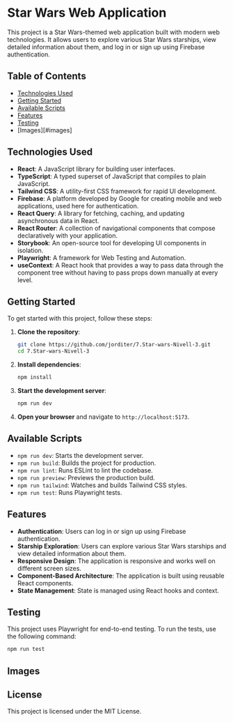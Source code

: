 # Star Wars Web Application

This project is a Star Wars-themed web application built with modern web technologies. It allows users to explore various Star Wars starships, view detailed information about them, and log in or sign up using Firebase authentication.

## Table of Contents

- [Technologies Used](#technologies-used)
- [Getting Started](#getting-started)
- [Available Scripts](#available-scripts)
- [Features](#features)
- [Testing](#testing)
- [Images][#images]

## Technologies Used

- **React**: A JavaScript library for building user interfaces.
- **TypeScript**: A typed superset of JavaScript that compiles to plain JavaScript.
- **Tailwind CSS**: A utility-first CSS framework for rapid UI development.
- **Firebase**: A platform developed by Google for creating mobile and web applications, used here for authentication.
- **React Query**: A library for fetching, caching, and updating asynchronous data in React.
- **React Router**: A collection of navigational components that compose declaratively with your application.
- **Storybook**: An open-source tool for developing UI components in isolation.
- **Playwright**: A framework for Web Testing and Automation.
- **useContext**: A React hook that provides a way to pass data through the component tree without having to pass props down manually at every level.

## Getting Started

To get started with this project, follow these steps:

1. **Clone the repository**:
   ```sh
   git clone https://github.com/jorditer/7.Star-wars-Nivell-3.git
   cd 7.Star-wars-Nivell-3
   ```

2. **Install dependencies**:
   ```sh
   npm install
   ```

3. **Start the development server**:
   ```sh
   npm run dev
   ```

4. **Open your browser** and navigate to `http://localhost:5173`.

## Available Scripts

- `npm run dev`: Starts the development server.
- `npm run build`: Builds the project for production.
- `npm run lint`: Runs ESLint to lint the codebase.
- `npm run preview`: Previews the production build.
- `npm run tailwind`: Watches and builds Tailwind CSS styles.
- `npm run test`: Runs Playwright tests.

## Features

- **Authentication**: Users can log in or sign up using Firebase authentication.
- **Starship Exploration**: Users can explore various Star Wars starships and view detailed information about them.
- **Responsive Design**: The application is responsive and works well on different screen sizes.
- **Component-Based Architecture**: The application is built using reusable React components.
- **State Management**: State is managed using React hooks and context.

## Testing

This project uses Playwright for end-to-end testing. To run the tests, use the following command:

```sh
npm run test
```
## Images


## License

This project is licensed under the MIT License.